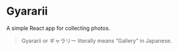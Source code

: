 # Gyararii

A simple React app for collecting photos.

> Gyararii or ギャラリー literally means “Gallery” in Japanese.
